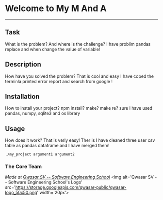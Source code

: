 # Welcome to My M And A
***

## Task
What is the problem? And where is the challenge?
I have problim pandas replace and when change the value of variable!

## Description
How have you solved the problem?
That is cool and easy I have  coped the terminla printed error report and search from google !


## Installation
How to install your project? npm install? make? make re?
sure I have used  pandas, numpy, sqlite3 and os library

## Usage
How does it work?
That is veriy easy! Ther is I have cleaned three user csv table  as pandas dataframe and I have merged them!


```
./my_project argument1 argument2
```

### The Core Team


<span><i>Made at <a href='https://qwasar.io'>Qwasar SV -- Software Engineering School</a></i></span>
<span><img alt='Qwasar SV -- Software Engineering School's Logo' src='https://storage.googleapis.com/qwasar-public/qwasar-logo_50x50.png' width='20px'></span>
